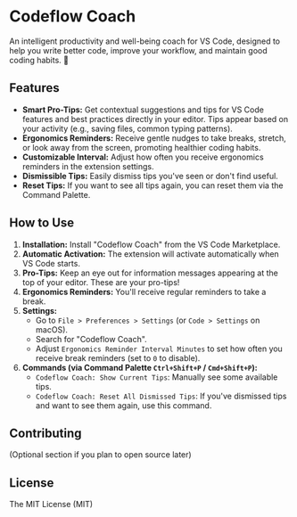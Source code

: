 # Codeflow Coach

An intelligent productivity and well-being coach for VS Code, designed to help you write better code, improve your workflow, and maintain good coding habits. 🙂

## Features

-   **Smart Pro-Tips:** Get contextual suggestions and tips for VS Code features and best practices directly in your editor. Tips appear based on your activity (e.g., saving files, common typing patterns).
-   **Ergonomics Reminders:** Receive gentle nudges to take breaks, stretch, or look away from the screen, promoting healthier coding habits.
-   **Customizable Interval:** Adjust how often you receive ergonomics reminders in the extension settings.
-   **Dismissible Tips:** Easily dismiss tips you've seen or don't find useful.
-   **Reset Tips:** If you want to see all tips again, you can reset them via the Command Palette.

## How to Use

1.  **Installation:** Install "Codeflow Coach" from the VS Code Marketplace.
2.  **Automatic Activation:** The extension will activate automatically when VS Code starts.
3.  **Pro-Tips:** Keep an eye out for information messages appearing at the top of your editor. These are your pro-tips!
4.  **Ergonomics Reminders:** You'll receive regular reminders to take a break.
5.  **Settings:**
    * Go to `File > Preferences > Settings` (or `Code > Settings` on macOS).
    * Search for "Codeflow Coach".
    * Adjust `Ergonomics Reminder Interval Minutes` to set how often you receive break reminders (set to `0` to disable).
6.  **Commands (via Command Palette `Ctrl+Shift+P` / `Cmd+Shift+P`):**
    * `Codeflow Coach: Show Current Tips`: Manually see some available tips.
    * `Codeflow Coach: Reset All Dismissed Tips`: If you've dismissed tips and want to see them again, use this command.

## Contributing

(Optional section if you plan to open source later)

## License

The MIT License (MIT)
